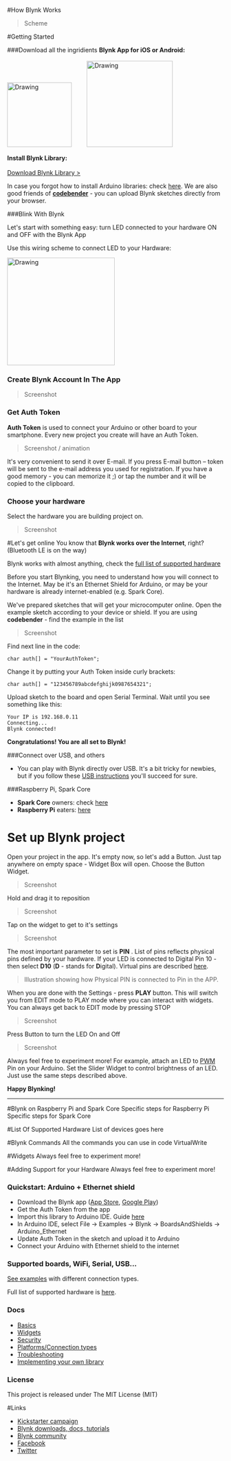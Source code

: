 #How Blynk Works
>Scheme

#Getting Started


###Download all the ingridients
**Blynk App for iOS or Android:** <br> <br> 
[<img src="http://static1.squarespace.com/static/54765ba7e4b0d055ee0b47a6/t/55515fd0e4b08237a78598e2/1431396305454/?format=500w" alt="Drawing" style=" width: 150px;"/>](https://itunes.apple.com/us/app/blynk-control-arduino-raspberry/id808760481?ls=1&mt=8)  &nbsp; &nbsp; &nbsp; &nbsp;     [<img src="http://static1.squarespace.com/static/54765ba7e4b0d055ee0b47a6/t/55515fe8e4b08237a785995e/1431396357648/?format=750w" alt="Drawing" style=" width: 200px;"/>](https://play.google.com/store/apps/details?id=cc.blynk)

**Install Blynk Library:** <br><br>
[Download Blynk Library >](https://github.com/blynkkk/blynk-library/archive/v0.2.1.zip)

In case you forgot how to install Arduino libraries: check [here](http://www.arduino.cc/en/guide/libraries).  We are also good friends of **[codebender](https://codebender.cc/example/BlynkSimpleEthernet/GettingStarted:BlynkBlink)** - you can upload Blynk sketches directly from your browser.

###Blink With Blynk 

Let's start with something easy: turn LED connected to your hardware ON and OFF with the Blynk App

Use this wiring scheme to connect LED to your Hardware:

<img src="http://faberfun.com/wp-content/uploads/2013/08/Blink-LED-using-Arduino-uno.jpg" alt="Drawing" style="width: 250px;"/>

### Create Blynk Account In The App
>Screenshot


### Get Auth Token
**Auth Token** is used to connect your Arduino or other board to your smartphone. Every new project you create will have an Auth Token. 

>Screenshot / animation

It's very convenient to send it over E-mail. If you press E-mail button – token will be sent to the e-mail address you used for registration. If you have a good memory - you can memorize it ;) or tap the number and it will be copied to the clipboard.

### Choose your hardware
Select the hardware you are building project on.
>Screenshot



#Let's get online
You know that **Blynk works over the Internet**, right? (Bluetooth LE is on the way) 

Blynk works with almost anything, check the [full list of supported hardware]()

Before you start Blynking, you need to understand how you will connect to the Internet. May be it's an Ethernet Shield for Arduino, or may be your hardware is already internet-enabled (e.g. Spark Core). 

We've prepared sketches that will get your microcomputer online. Open the example sketch according to your device or shield. If you are using **codebender** - find the example in the list

> Screenshot

Find next line in the code:

``` 
char auth[] = "YourAuthToken";

```

Change it by putting your Auth Token inside curly brackets:

``` 
char auth[] = "123456789abcdefghijk0987654321";

```

Upload sketch to the board and open Serial Terminal. Wait until you see something like this: 

``` 
Your IP is 192.168.0.11
Connecting...
Blynk connected!

```
**Congratulations! You are all set to Blynk!**

###Connect over USB,  and others

* You can play with Blynk directly over USB. It's a bit tricky for newbies, but if you follow these [USB instructions](link) you'll succeed for sure.

###Raspberry Pi, Spark Core
* **Spark Core** owners: check [here]()
* **Raspberry Pi** eaters: [here]() 


# Set up Blynk project

Open your project in the app. It's empty now, so let's add a Button. Just tap anywhere on empty space - Widget Box will open. Choose the Button Widget.

> Screenshot

Hold and drag it to reposition

> Screenshot

Tap on the widget to get to it's settings  

> Screenshot

The most important parameter to set is **PIN** . List of pins reflects physical pins defined by your hardware. If your LED is connected to Digital Pin 10 - then select **D10** (**D** - stands for **D**igital). Virtual pins are described [here]().    

> Illustration showing how Physical PIN is connected to Pin in the APP.

When you are done with the Settings - press **PLAY** button. This will switch you from EDIT mode to PLAY mode where you can interact with widgets. You can always get back to EDIT mode by pressing STOP

> Screenshot

Press Button to turn the LED On and Off

> Screenshot

Always feel free to experiment more! For example, attach an LED to [PWM](http://www.arduino.cc/en/Tutorial/Fading) Pin on your Arduino. Set the Slider Widget to control brightness of an LED. Just use the same steps described above.

**Happy Blynking!**
___

#Blynk on Raspberry Pi and Spark Core
Specific steps for Raspberry Pi
Specific steps for Spark Core 

#List Of Supported Hardware
List of devices goes here

#Blynk Commands
All the commands you can use in code
VirtualWrite

#Widgets
Always feel free to experiment more!

#Adding Support for your Hardware 
Always feel free to experiment more!



### Quickstart: Arduino + Ethernet shield

* Download the Blynk app ([App Store](https://itunes.apple.com/us/app/blynk-control-arduino-raspberry/id808760481?ls=1&mt=8), [Google Play](https://play.google.com/store/apps/details?id=cc.blynk)) 
* Get the Auth Token from the app
* Import this library to Arduino IDE. Guide [here](http://arduino.cc/en/guide/libraries)
* In Arduino IDE, select File -> Examples -> Blynk -> BoardsAndShields -> Arduino_Ethernet
* Update Auth Token in the sketch and upload it to Arduino
* Connect your Arduino with Ethernet shield to the internet

### Supported boards, WiFi, Serial, USB...

[See examples](examples/BoardsAndShields) with different connection types.

Full list of supported hardware is [here](http://community.blynk.cc/t/hardware-supported-by-blynk).

### Docs

* [Basics](./docs/Basics.md)
* [Widgets](./docs/Widgets.md)
* [Security](./docs/Security.md)
* [Platforms/Connection types](./docs/Platforms.md)
* [Troubleshooting](./docs/Troubleshooting.md)
* [Implementing your own library](./docs/Implementing.md)

### License

This project is released under The MIT License (MIT)


#Links

* [Kickstarter campaign](https://www.kickstarter.com/projects/167134865/blynk-build-an-app-for-your-arduino-project-in-5-m/description)
* [Blynk downloads, docs, tutorials](http://www.blynk.cc)
* [Blynk community](http://community.blynk.cc)
* [Facebook](http://www.fb.com/blynkapp)
* [Twitter](http://twitter.com/blynk_app)
